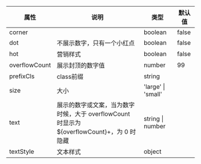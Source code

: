 属性 | 说明 | 类型 | 默认值 
------ | ------ | ------ | ---
corner||boolean|false
dot|不展示数字，只有一个小红点|boolean|false
hot|营销样式|boolean|false
overflowCount|展示封顶的数字值|number|99
prefixCls|class前缀|string|
size|大小|'large' \| 'small'|
text|展示的数字或文案，当为数字时候，大于 overflowCount <br/> 时显示为 ${overflowCount}+，为 0 时隐藏|string \| number|
textStyle|文本样式|object|